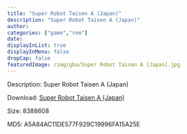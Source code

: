 ```yaml
---
title: "Super Robot Taisen A (Japan)"
description: "Super Robot Taisen A (Japan)"
author: 
categories: ["game","rom"]
date: 
displayInList: true
displayInMenu: false
dropCap: false
featuredImage: /img/gba/Super Robot Taisen A [Japan].jpg
---
```


Description: Super Robot Taisen A (Japan)

Download: <a style="text-decoration:underline;" href="https://mega.nz/#!fGBC1S4L!ynscfgzqUW-OXj8uXbsCUrqcnlPmvwlzZVHNNLK_fig" target = "_blank" rel = "nofollow" > Super Robot Taisen A (Japan)</a>

Size: 8388608

MD5: A5A84AC11DE577F929C19996FA15A25E

